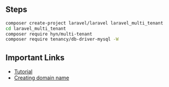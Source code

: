 ## Steps
```sh
composer create-project laravel/laravel laravel_multi_tenant
cd laravel_multi_tenant
composer require hyn/multi-tenant
composer require tenancy/db-driver-mysql -W
```

## Important Links
- [Tutorial](https://blog.peretch.com/multi-tenant-implementation-with-laravel-8-5d4471ed4c40)
- [Creating domain name](https://www.geeksforgeeks.org/creating-custom-domain-name-instead-of-localhost-in-ubuntu/)
